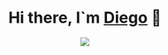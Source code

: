 <div align=center>
  <h1>Hi there, I`m <a href="https://www.linkedin.com/in/diego-mateos-60595922b/">Diego</a> 👋</h1>
</div>

<div align=center>
  <img src="https://cdn.leonardo.ai/users/cc570501-eb63-475e-b66e-aa2ca07ca276/generations/a78982b8-95b3-4e0d-b91d-d5af707aecd1/Leonardo_Diffusion_XL_ultra_detailed_ilustration_of_Data_Scien_1.jpg">
</div>




<!--
**DiegooMg/DiegooMg** is a ✨ _special_ ✨ repository because its `README.md` (this file) appears on your GitHub profile.

Here are some ideas to get you started:

- 🔭 I’m currently working on ...
- 🌱 I’m currently learning ...
- 👯 I’m looking to collaborate on ...
- 🤔 I’m looking for help with ...
- 💬 Ask me about ...
- 📫 How to reach me: ...
- 😄 Pronouns: ...
- ⚡ Fun fact: ...
-->
